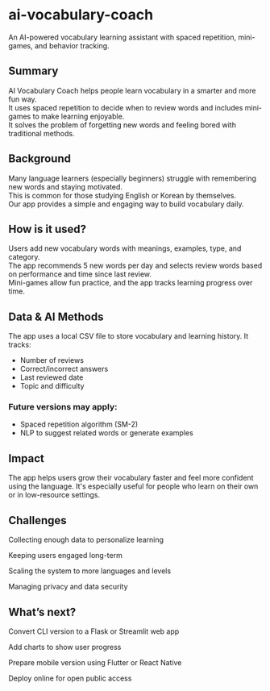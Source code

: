 # ai-vocabulary-coach

An AI-powered vocabulary learning assistant with spaced repetition, mini-games, and behavior tracking.

## Summary

AI Vocabulary Coach helps people learn vocabulary in a smarter and more fun way.  
It uses spaced repetition to decide when to review words and includes mini-games to make learning enjoyable.  
It solves the problem of forgetting new words and feeling bored with traditional methods.

## Background

Many language learners (especially beginners) struggle with remembering new words and staying motivated.  
This is common for those studying English or Korean by themselves.  
Our app provides a simple and engaging way to build vocabulary daily.

## How is it used?

Users add new vocabulary words with meanings, examples, type, and category.  
The app recommends 5 new words per day and selects review words based on performance and time since last review.  
Mini-games allow fun practice, and the app tracks learning progress over time.

## Data & AI Methods

The app uses a local CSV file to store vocabulary and learning history. It tracks:
- Number of reviews
- Correct/incorrect answers
- Last reviewed date
- Topic and difficulty

### Future versions may apply:
- Spaced repetition algorithm (SM-2)
- NLP to suggest related words or generate examples

## Impact
The app helps users grow their vocabulary faster and feel more confident using the language. It's especially useful for people who learn on their own or in low-resource settings.

## Challenges
Collecting enough data to personalize learning

Keeping users engaged long-term

Scaling the system to more languages and levels

Managing privacy and data security

## What’s next?
Convert CLI version to a Flask or Streamlit web app

Add charts to show user progress

Prepare mobile version using Flutter or React Native

Deploy online for open public access
